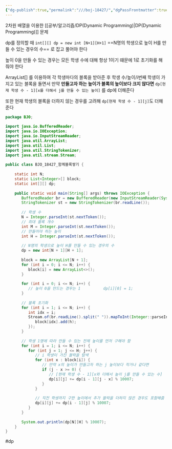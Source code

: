 ```yaml
---
{"dg-publish":true,"permalink":"///boj-18427/","dgPassFrontmatter":true}
---
```



2차원 배열을 이용한 [[공부/알고리즘/DP(Dynamic Programming)\|DP(Dynamic Programming)]] 문제

dp를 정의할 때
`int[][] dp = new int [N+1][H+1]`
==N명의 학생으로 높이 H를 만들 수 있는 경우의 수==
로 잡고 풀어야 한다

높이 0을 만들 수 있는 경우는 모든 학생 수에 대해 항상 1이기 떄문에 1로 초기화를 해줘야 한다

ArrayList[] 를 이용하여 각 학생마다의 블록을 받아준 후 학생 수/높이/i번째 학생이 가지고 있는 블록을 돌면서 만약 **만들고자 하는 높이가 블록의 높이보다 크지 않다면** `dp[현재 학생 수 - 1][x를 더해서 j를 만들 수 있는 높이]` 를 dp에 더해준다

또한 현재 학생의 블록을 더하지 않는 경우를 고려해 `dp[현재 학생 수 - 1][j]`도 더해준다

````java
package BJO;  
  
import java.io.BufferedReader;  
import java.io.IOException;  
import java.io.InputStreamReader;  
import java.util.ArrayList;  
import java.util.List;  
import java.util.StringTokenizer;  
import java.util.stream.Stream;  
  
public class BJO_18427_함께블록쌓기 {  
  
    static int N;  
    static List<Integer>[] block;  
    static int[][] dp;  
  
    public static void main(String[] args) throws IOException {  
       BufferedReader br = new BufferedReader(new InputStreamReader(System.in));  
       StringTokenizer st = new StringTokenizer(br.readLine());  
  
       // 학생 수  
       N = Integer.parseInt(st.nextToken());  
       // 최대 블록 개수  
       int M = Integer.parseInt(st.nextToken());  
       // 만들어야 하는 높이  
       int H = Integer.parseInt(st.nextToken());  
  
       // N명의 학생으로 높이 H를 만들 수 있는 경우의 수  
       dp = new int[N + 1][H + 1];  
  
       block = new ArrayList[N + 1];  
       for (int i = 0; i <= N; i++) {  
          block[i] = new ArrayList<>();  
       }  
  
       for (int i = 0; i <= N; i++) {  
          // 높이 0을 만드는 경우는 1          dp[i][0] = 1;  
       }  
  
       // 블록 초기화  
       for (int i = 1; i <= N; i++) {  
          int idx = i;  
          Stream.of(br.readLine().split(" ")).mapToInt(Integer::parseInt).forEach(h -> {  
             block[idx].add(h);  
          });  
       }  
  
       // 학생 1명에 따라 만들 수 있는 전체 높이를 먼저 구해야 함  
       for (int i = 1; i <= N; i++) {  
          for (int j = 1; j <= H; j++) {  
             // i 학생이 가진 블럭을 탐색  
             for (int x : block[i]) {  
                // 만약 x의 높이가 만들고자 하는 j 높이보다 작거나 같다면  
                if (j - x >= 0) {  
                   // [현재 학생 수 - 1][x와 더해서 높이 j를 만들 수 있는 수]  
                   dp[i][j] += dp[i - 1][j - x] % 10007;  
                }  
             }  
  
             // 직전 학생까지 구한 높이에서 추가 블럭을 더하지 않은 경우도 포함해줌  
             dp[i][j] += dp[i - 1][j] % 10007;  
          }  
       }  
  
       System.out.println(dp[N][H] % 10007);  
    }  
}
````

#dp